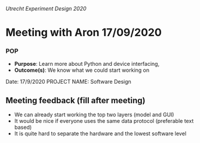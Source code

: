 *Utrecht Experiment Design 2020*

# Meeting with Aron 17/09/2020

### POP

+ **Purpose**: Learn more about Python and device interfacing,
+ **Outcome(s)**: We know what we could start working on

Date: 17/9/2020
PROJECT NAME: Software Design



## Meeting feedback (fill after meeting)

+ We can already start working the top two layers (model and GUI)
+ It would be nice if everyone uses the same data protocol (preferable text based)
+ It is quite hard to separate the hardware and the lowest software level